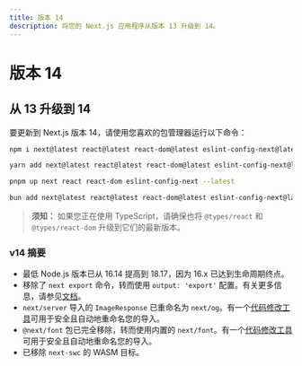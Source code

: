 ```yaml
---
title: 版本 14
description: 将您的 Next.js 应用程序从版本 13 升级到 14。
---
```


# 版本 14
## 从 13 升级到 14

要更新到 Next.js 版本 14，请使用您喜欢的包管理器运行以下命令：

```bash filename="终端"
npm i next@latest react@latest react-dom@latest eslint-config-next@latest
```

```bash filename="终端"
yarn add next@latest react@latest react-dom@latest eslint-config-next@latest
```

```bash filename="终端"
pnpm up next react react-dom eslint-config-next --latest
```

```bash filename="终端"
bun add next@latest react@latest react-dom@latest eslint-config-next@latest
```

> **须知：** 如果您正在使用 TypeScript，请确保也将 `@types/react` 和 `@types/react-dom` 升级到它们的最新版本。

### v14 摘要

- 最低 Node.js 版本已从 16.14 提高到 18.17，因为 16.x 已达到生命周期终点。
- 移除了 `next export` 命令，转而使用 `output: 'export'` 配置。有关更多信息，请参见[文档](https://nextjs.org/docs/app/building-your-application/deploying/static-exports)。
- `next/server` 导入的 `ImageResponse` 已重命名为 `next/og`。有一个[代码修改工具](/docs/app/building-your-application/upgrading/codemods#next-og-import)可用于安全且自动地重命名您的导入。
- `@next/font` 包已完全移除，转而使用内置的 `next/font`。有一个[代码修改工具](/docs/app/building-your-application/upgrading/codemods#built-in-next-font)可用于安全且自动地重命名您的导入。
- 已移除 `next-swc` 的 WASM 目标。